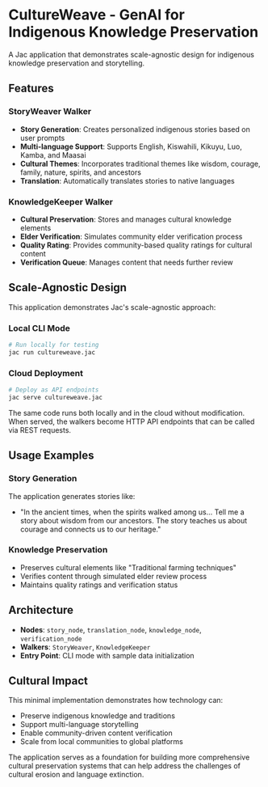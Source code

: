 # CultureWeave - GenAI for Indigenous Knowledge Preservation

A Jac application that demonstrates scale-agnostic design for indigenous knowledge preservation and storytelling.

## Features

### StoryWeaver Walker
- **Story Generation**: Creates personalized indigenous stories based on user prompts
- **Multi-language Support**: Supports English, Kiswahili, Kikuyu, Luo, Kamba, and Maasai
- **Cultural Themes**: Incorporates traditional themes like wisdom, courage, family, nature, spirits, and ancestors
- **Translation**: Automatically translates stories to native languages

### KnowledgeKeeper Walker
- **Cultural Preservation**: Stores and manages cultural knowledge elements
- **Elder Verification**: Simulates community elder verification process
- **Quality Rating**: Provides community-based quality ratings for cultural content
- **Verification Queue**: Manages content that needs further review

## Scale-Agnostic Design

This application demonstrates Jac's scale-agnostic approach:

### Local CLI Mode
```bash
# Run locally for testing
jac run cultureweave.jac
```

### Cloud Deployment
```bash
# Deploy as API endpoints
jac serve cultureweave.jac
```

The same code runs both locally and in the cloud without modification. When served, the walkers become HTTP API endpoints that can be called via REST requests.

## Usage Examples

### Story Generation
The application generates stories like:
- "In the ancient times, when the spirits walked among us... Tell me a story about wisdom from our ancestors. The story teaches us about courage and connects us to our heritage."

### Knowledge Preservation
- Preserves cultural elements like "Traditional farming techniques"
- Verifies content through simulated elder review process
- Maintains quality ratings and verification status

## Architecture

- **Nodes**: `story_node`, `translation_node`, `knowledge_node`, `verification_node`
- **Walkers**: `StoryWeaver`, `KnowledgeKeeper`
- **Entry Point**: CLI mode with sample data initialization

## Cultural Impact

This minimal implementation demonstrates how technology can:
- Preserve indigenous knowledge and traditions
- Support multi-language storytelling
- Enable community-driven content verification
- Scale from local communities to global platforms

The application serves as a foundation for building more comprehensive cultural preservation systems that can help address the challenges of cultural erosion and language extinction.
